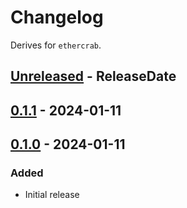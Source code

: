 # Changelog

Derives for `ethercrab`.

<!-- next-header -->

## [Unreleased] - ReleaseDate

## [0.1.1] - 2024-01-11

## [0.1.0] - 2024-01-11

### Added

- Initial release

<!-- next-url -->
[unreleased]: https://github.com/ethercrab-rs/ethercrab/compare/ethercrab-wire-derive-v0.1.1...HEAD
[0.1.1]: https://github.com/ethercrab-rs/ethercrab/compare/ethercrab-wire-derive-v0.1.0...ethercrab-wire-derive-v0.1.1

[0.1.0]: https://github.com/ethercrab-rs/ethercrab/compare/HEAD...ethercrab-wire-derive-v0.1.0
